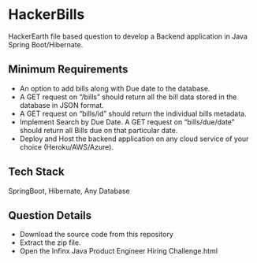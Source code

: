 
# HackerBills

HackerEarth file based question to develop a Backend application in Java Spring Boot/Hibernate.

## Minimum Requirements
- An option to add bills along with Due date to the database.
- A GET request on “/bills” should return all the bill data stored in the database in JSON format. 
- A GET request on “bills/id” should return the individual bills metadata.
- Implement Search by Due Date. A GET request on “bills/due/date” should return all Bills due on that particular date.
- Deploy and Host the backend application on any cloud service of your choice (Heroku/AWS/Azure).

## Tech Stack
SpringBoot, Hibernate, Any Database

## Question Details
- Download the source code from this repository
- Extract the zip file.
- Open the Infinx Java Product Engineer Hiring Challenge.html
